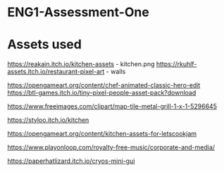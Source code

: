 # ENG1-Assessment-One

# Assets used

https://reakain.itch.io/kitchen-assets - kitchen.png
https://rkuhlf-assets.itch.io/restaurant-pixel-art - walls

https://opengameart.org/content/chef-animated-classic-hero-edit
https://btl-games.itch.io/tiny-pixel-people-asset-pack?download

https://www.freeimages.com/clipart/map-tile-metal-grill-1-x-1-5296645

https://styloo.itch.io/kitchen

https://opengameart.org/content/kitchen-assets-for-letscookjam

https://www.playonloop.com/royalty-free-music/corporate-and-media/

https://paperhatlizard.itch.io/cryos-mini-gui